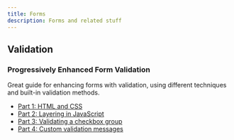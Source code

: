 ```yaml
---
title: Forms
description: Forms and related stuff
---
```


## Validation

### Progressively Enhanced Form Validation

Great guide for enhancing forms with validation, using different techniques and built-in validation methods.

- [Part 1: HTML and CSS](https://cloudfour.com/thinks/progressively-enhanced-form-validation-part-1-html-and-css/)
- [Part 2: Layering in JavaScript](https://cloudfour.com/thinks/progressively-enhanced-form-validation-part-2-layering-in-javascript/)
- [Part 3: Validating a checkbox group](https://cloudfour.com/thinks/progressively-enhanced-form-validation-part-3-validating-a-checkbox-group/)
- [Part 4: Custom validation messages](https://cloudfour.com/thinks/progressively-enhanced-form-validation-part-4-custom-validation-messages/)
